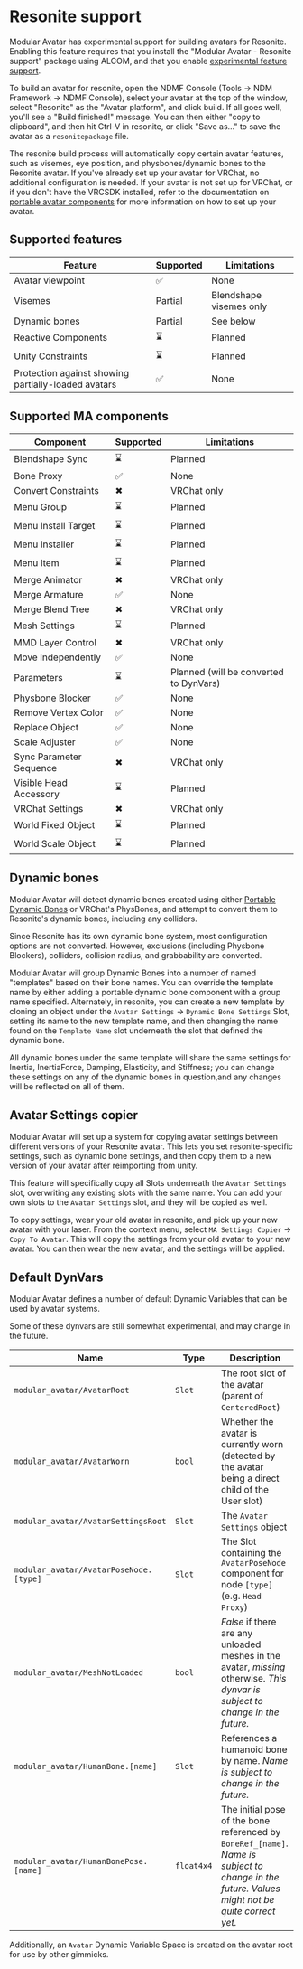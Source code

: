 # Resonite support

Modular Avatar has experimental support for building avatars for Resonite.
Enabling this feature requires that you install the "Modular Avatar - Resonite support" package using ALCOM,
and that you enable [experimental feature support](../experimental-features).

To build an avatar for resonite, open the NDMF Console (Tools -> NDM Framework -> NDMF Console), select your avatar at the top of the window, select "Resonite" as the "Avatar platform", and click build.
If all goes well, you'll see a "Build finished!" message. You can then either "copy to clipboard", and then hit Ctrl-V in resonite, or click "Save as..." to save the avatar as a `resonitepackage` file.

The resonite build process will automatically copy certain avatar features, such as visemes, eye position, and physbones/dynamic bones to the Resonite avatar.
If you've already set up your avatar for VRChat, no additional configuration is needed. If your avatar is not set up
for VRChat, or if you don't have the VRCSDK installed, refer to the documentation on [portable avatar components](./portable-avatar-components.md)
for more information on how to set up your avatar.

## Supported features

| Feature | Supported | Limitations |
| ------- | --------- | ----------- |
| Avatar viewpoint | ✅ | None |
| Visemes | Partial | Blendshape visemes only |
| Dynamic bones | Partial | See below |
| Reactive Components | ⌛ | Planned |
| Unity Constraints | ⌛ | Planned |
| Protection against showing partially-loaded avatars | ✅ | None |

## Supported MA components

| Component | Supported | Limitations |
| ------- | --------- | ----------- |
| Blendshape Sync | ⌛ | Planned |
| Bone Proxy | ✅ | None |
| Convert Constraints | ✖ | VRChat only |
| Menu Group | ⌛ | Planned |
| Menu Install Target | ⌛ | Planned |
| Menu Installer | ⌛ | Planned |
| Menu Item | ⌛ | Planned |
| Merge Animator | ✖ | VRChat only |
| Merge Armature | ✅ | None |
| Merge Blend Tree | ✖ | VRChat only |
| Mesh Settings | ⌛ | Planned |
| MMD Layer Control | ✖ | VRChat only |
| Move Independently | ✅ | None |
| Parameters | ⌛ | Planned (will be converted to DynVars) |
| Physbone Blocker | ✅ | None |
| Remove Vertex Color | ✅ | None |
| Replace Object | ✅ | None |
| Scale Adjuster | ✅ | None |
| Sync Parameter Sequence | ✖ | VRChat only |
| Visible Head Accessory | ⌛ | Planned |
| VRChat Settings | ✖ | VRChat only |
| World Fixed Object | ⌛ | Planned |
| World Scale Object | ⌛ | Planned |

## Dynamic bones

Modular Avatar will detect dynamic bones created using either [Portable Dynamic Bones](./portable-avatar-components#portable-dynamic-bones) or VRChat's PhysBones, and attempt to convert them to Resonite's dynamic bones, including any colliders.

Since Resonite has its own dynamic bone system, most configuration options are not converted.
However, exclusions (including Physbone Blockers), colliders, collision radius, and grabbability are converted.

Modular Avatar will group Dynamic Bones into a number of named "templates" based on their bone names.
You can override the template name by either adding a portable dynamic bone component with a group name specified. Alternately, in resonite, you can create a new template by cloning an object under the `Avatar Settings` -> `Dynamic Bone Settings` Slot, setting its name to the new template name,  and then changing the name found on the `Template Name` slot underneath the slot that defined the dynamic bone.

All dynamic bones under the same template will share the same settings for Inertia, InertiaForce, Damping, Elasticity, and Stiffness; you can change these settings on any of the dynamic bones in question,and any changes will be reflected on all of them.

## Avatar Settings copier

Modular Avatar will set up a system for copying avatar settings between different versions of your Resonite avatar. This lets you set resonite-specific settings, such as dynamic bone settings, and then copy them to a new version of your avatar after reimporting from unity.

This feature will specifically copy all Slots underneath the `Avatar Settings` slot, overwriting
any existing slots with the same name. You can add your own slots to the `Avatar Settings` slot, and they will be copied as well.

To copy settings, wear your old avatar in resonite, and pick up your new avatar with your laser. From the context menu, select `MA Settings Copier` -> `Copy To Avatar`. This will copy the settings from your old avatar to your new avatar. You can then wear the new avatar, and the settings will be applied.


## Default DynVars

Modular Avatar defines a number of default Dynamic Variables that can be used by avatar systems.

Some of these dynvars are still somewhat experimental, and may change in the future.

| Name                                   | Type | Description |
|----------------------------------------| ---- | ----------- |
| `modular_avatar/AvatarRoot`            | `Slot` | The root slot of the avatar (parent of `CenteredRoot`) |
| `modular_avatar/AvatarWorn`            | `bool` | Whether the avatar is currently worn (detected by the avatar being a direct child of the User slot) |
| `modular_avatar/AvatarSettingsRoot`    | `Slot` | The `Avatar Settings` object |
| `modular_avatar/AvatarPoseNode.[type]` | `Slot` | The Slot containing the `AvatarPoseNode` component for node `[type]` (e.g. `Head Proxy`) |
| `modular_avatar/MeshNotLoaded`         | `bool` | _False_ if there are any unloaded meshes in the avatar, _missing_ otherwise. _This dynvar is subject to change in the future._ |
| `modular_avatar/HumanBone.[name]`      | `Slot` | References a humanoid bone by name. _Name is subject to change in the future._ |
| `modular_avatar/HumanBonePose.[name]`  | `float4x4` | The initial pose of the bone referenced by `BoneRef_[name]`. _Name is subject to change in the future. Values might not be quite correct yet._ |

Additionally, an `Avatar` Dynamic Variable Space is created on the avatar root for use by other gimmicks.

<!-- TODO: Screenshots -->